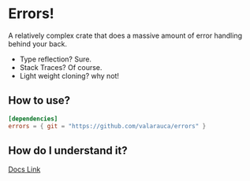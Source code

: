 # Errors!

A relatively complex crate that does a massive amount of error handling behind your back.

* Type reflection? Sure.
* Stack Traces? Of course.
* Light weight cloning? why not!

## How to use?

```toml
[dependencies]
errors = { git = "https://github.com/valarauca/errors" }
```

## How do I understand it?

[Docs Link](https://valarauca.github.io/errors/)


